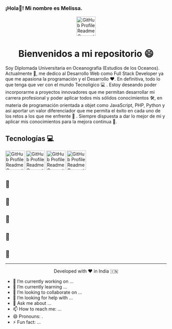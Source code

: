 ### ¡Hola👋! Mi nombre es Melissa.

<p align="center">
  <img alt="GitHub Profile Readme Generator" src="./src/images/mdg.png" width="60" />
</p>
<h1 align="center">
  Bienvenidos a mi repositorio 😄
</h1>
 
Soy Diplomada Universitaria en Oceanografía (Estudios de los Oceanos). Actualmente  🔭, me dedico al Desarrollo Web como Full Stack Developer ya que me apasiona la programación y el Desarrollo  ❤️. En definitiva, todo lo que tenga que ver con el mundo Tecnoligico  💻 . Estoy deseando poder incorporarme a proyectos innovadores que me permitan desarrollar mi carrera profesional y poder aplicar todos mis sólidos conocimientos 🛠️,  en materia de programación orientada a objet como JavaScript, PHP, Python y así aportar un valor diferenciador que me permita el èxito en cada uno de los retos a los que me enfrente 🌟 . Siempre dispuesta a dar lo mejor de mi y aplicar mis conocimientos para la mejora continua  🚀.

## Tecnologías  💻 
   <img alt="GitHub Profile Readme Generator" src="./src/images/mdg.png" width="60" />
   <img alt="GitHub Profile Readme Generator" src="./src/images/mdg.png" width="60" />
   <img alt="GitHub Profile Readme Generator" src="./src/images/mdg.png" width="60" />
   <img alt="GitHub Profile Readme Generator" src="./src/images/mdg.png" width="60" />



## 🧐 
## 
##
## 🍰
## 🙇 
## 🙇 
## 🙏

<hr>
<p align="center">
Developed with ❤️ in India 🇮🇳 
</p>


- 🔭 I’m currently working on ...
- 🌱 I’m currently learning ...
- 👯 I’m looking to collaborate on ...
- 🤔 I’m looking for help with ...
- 💬 Ask me about ...
- 📫 How to reach me: ...
- 😄 Pronouns: .
- ⚡ Fun fact: ...
